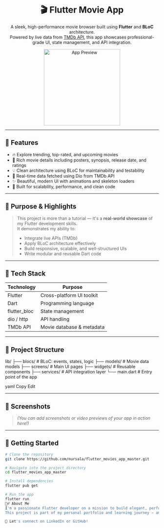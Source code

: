 <h1 align="center">🎬 Flutter Movie App</h1>

<p align="center">
  A sleek, high-performance movie browser built using <strong>Flutter</strong> and <strong>BLoC</strong> architecture.<br>
  Powered by live data from <a href="https://www.themoviedb.org/">TMDb API</a>, this app showcases professional-grade UI, state management, and API integration.
</p>

<p align="center">
  <img src="https://media.giphy.com/media/l3vR85PnGsBwu1PFK/giphy.gif" width="250" alt="App Preview"/>
</p>

---

## 📱 Features

- 🔥 Explore trending, top-rated, and upcoming movies
- 🎥 Rich movie details including posters, synopsis, release date, and ratings
- 💡 Clean architecture using BLoC for maintainability and testability
- 📡 Real-time data fetched using Dio from TMDb API
- ✨ Beautiful, modern UI with animations and skeleton loaders
- 🚀 Built for scalability, performance, and clean code

---

## 🎯 Purpose & Highlights

> This project is more than a tutorial — it's a **real-world showcase** of my Flutter development skills.  
> It demonstrates my ability to:
>
> - Integrate live APIs (TMDb)
> - Apply BLoC architecture effectively
> - Build responsive, scalable, and well-structured UIs
> - Write modular and reusable Dart code

---

## 🧰 Tech Stack

| Technology     | Purpose                        |
|----------------|-------------------------------|
| Flutter        | Cross-platform UI toolkit     |
| Dart           | Programming language          |
| flutter_bloc   | State management              |
| dio / http     | API handling                  |
| TMDb API       | Movie database & metadata     |

---

## 📁 Project Structure

lib/
├── blocs/ # BLoC: events, states, logic
├── models/ # Movie data models
├── screens/ # Main UI pages
├── widgets/ # Reusable components
├── services/ # API integration layer
└── main.dart # Entry point of the app

yaml
Copy
Edit

---

## 📸 Screenshots

> _(You can add screenshots or video previews of your app in action here!)_

---

## 🚀 Getting Started

```bash
# Clone the repository
git clone https://github.com/nursala/flutter_movies_app_master.git

# Navigate into the project directory
cd flutter_movies_app_master

# Install dependencies
flutter pub get

# Run the app
flutter run
🙋‍♂️ About Me
I'm a passionate Flutter developer on a mission to build elegant, performant, and scalable mobile applications.
This project is part of my personal portfolio and learning journey — and I'm open to new opportunities!

💌 Let's connect on LinkedIn or GitHub!

